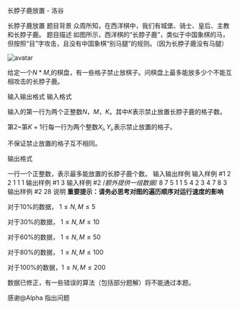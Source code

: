 



长脖子鹿放置 - 洛谷














长脖子鹿放置
题目背景
众周所知，在西洋棋中，我们有城堡、骑士、皇后、主教和长脖子鹿。
题目描述
如图所示，西洋棋的“长脖子鹿”，类似于中国象棋的马，但按照“目”字攻击，且没有中国象棋“别马腿”的规则。（因为长脖子鹿没有马腿）

![avatar](https://cdn.luogu.com.cn/upload/pic/37260.png)

给定一个$N * M$,的棋盘，有一些格子禁止放棋子。问棋盘上最多能放多少个不能互相攻击的长脖子鹿。

输入输出格式
输入格式

输入的第一行为两个正整数$N$，$M$，$K$。其中$K$表示禁止放置长脖子鹿的格子数。

第$2$~第$K+1$行每一行为两个整数$X_i, Y_i$,表示禁止放置的格子。

不保证禁止放置的格子互不相同。

输出格式

一行一个正整数，表示最多能放置的长脖子鹿个数。
输入输出样例
输入样例 #1
2 2 1
1 1
输出样例 #1
3
输入样例 #2
/*额外提供一组数据*/
8 7 5
1 1
5 4
2 3
4 7
8 3
输出样例 #2
28
说明
**重要提示：请务必思考对图的遍历顺序对运行速度的影响**

对于$10$%的数据，  $1 ≤ N,M ≤ 5$

对于$30$%的数据，  $1 ≤ N,M ≤ 10$

对于$60$%的数据，  $1 ≤ N,M ≤ 50$

对于$80$%的数据，  $1 ≤ N,M ≤ 100$

对于$100$%的数据，$1 ≤ N,M ≤ 200$

数据已修正，有一些错误的算法（包括部分题解）将不能通过本题。

感谢@Alpha 指出问题






